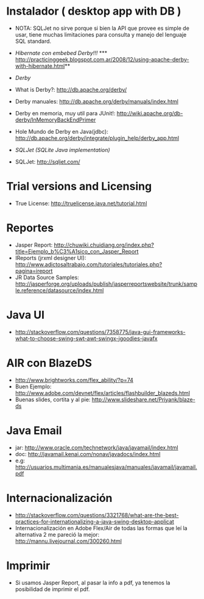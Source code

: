 # Instalador ( desktop app with DB ) #

  * NOTA: SQLJet no sirve porque si bien la API que provee es simple de usar, tiene muchas limitaciones para consulta y manejo del lenguaje SQL standard.

  * _Hibernate con embebed Derby!!!_ *** http://practicinggeek.blogspot.com.ar/2008/12/using-apache-derby-with-hibernate.html**

  * _Derby_

  * What is Derby?: http://db.apache.org/derby/

  * Derby manuales: http://db.apache.org/derby/manuals/index.html

  * Derby en memoria, muy util para JUnit!: http://wiki.apache.org/db-derby/InMemoryBackEndPrimer

  * Hole Mundo de Derby en Java(jdbc): http://db.apache.org/derby/integrate/plugin_help/derby_app.html

  * _SQLJet (SQLite Java implementation)_ 

  * SQLJet: http://sqljet.com/



# Trial versions and Licensing #

  * True License: http://truelicense.java.net/tutorial.html


# Reportes #

  * Jasper Report: http://chuwiki.chuidiang.org/index.php?title=Ejemplo_b%C3%A1sico_con_Jasper_Report
  * IReports (jrxml designer UI): http://www.adictosaltrabajo.com/tutoriales/tutoriales.php?pagina=ireport
  * JR Data Source Samples: http://jasperforge.org/uploads/publish/jasperreportswebsite/trunk/sample.reference/datasource/index.html

# Java UI #

  * http://stackoverflow.com/questions/7358775/java-gui-frameworks-what-to-choose-swing-swt-awt-swingx-jgoodies-javafx

# AIR con BlazeDS #
  * http://www.brightworks.com/flex_ability/?p=74
  * Buen Ejemplo: http://www.adobe.com/devnet/flex/articles/flashbuilder_blazeds.html
  * Buenas slides, cortita y al pie: http://www.slideshare.net/Priyank/blaze-ds

# Java Email #

  * jar: http://www.oracle.com/technetwork/java/javamail/index.html
  * doc: http://javamail.kenai.com/nonav/javadocs/index.html
  * e.g: http://usuarios.multimania.es/manualesjava/manuales/javamail/javamail.pdf


# Internacionalización #

  * http://stackoverflow.com/questions/3321768/what-are-the-best-practices-for-internationalizing-a-java-swing-desktop-applicat
  * Internacionalización en Adobe Flex/Air de todas las formas que leí la alternativa 2 me pareció la mejor: http://mannu.livejournal.com/300260.html


# Imprimir #

  * Si usamos Jasper Report, al pasar la info a pdf, ya tenemos la posibilidad de imprimir el pdf.